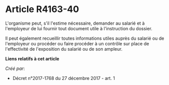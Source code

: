 # Article R4163-40

L'organisme peut, s'il l'estime nécessaire, demander au salarié et à l'employeur de lui fournir tout document utile à
l'instruction du dossier.

Il peut également recueillir toutes informations utiles auprès du salarié ou de l'employeur ou procéder ou faire procéder à
un contrôle sur place de l'effectivité de l'exposition du salarié ou de son ampleur.

**Liens relatifs à cet article**

_Créé par_:

  - Décret n°2017-1768 du 27 décembre 2017 - art. 1
